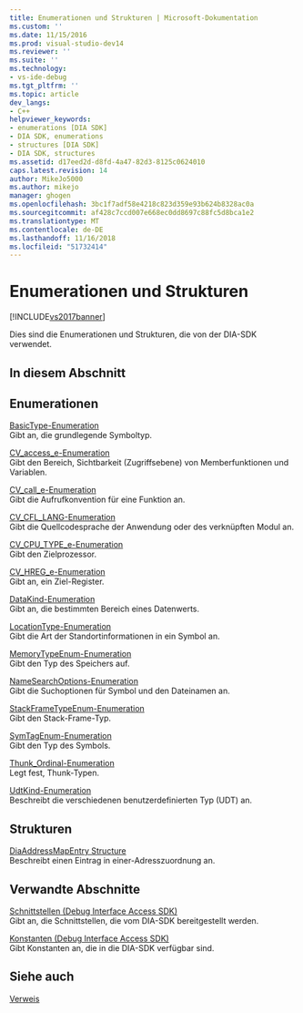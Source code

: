 ```yaml
---
title: Enumerationen und Strukturen | Microsoft-Dokumentation
ms.custom: ''
ms.date: 11/15/2016
ms.prod: visual-studio-dev14
ms.reviewer: ''
ms.suite: ''
ms.technology:
- vs-ide-debug
ms.tgt_pltfrm: ''
ms.topic: article
dev_langs:
- C++
helpviewer_keywords:
- enumerations [DIA SDK]
- DIA SDK, enumerations
- structures [DIA SDK]
- DIA SDK, structures
ms.assetid: d17eed2d-d8fd-4a47-82d3-8125c0624010
caps.latest.revision: 14
author: MikeJo5000
ms.author: mikejo
manager: ghogen
ms.openlocfilehash: 3bc1f7adf58e4218c823d359e93b624b8328ac0a
ms.sourcegitcommit: af428c7ccd007e668ec0dd8697c88fc5d8bca1e2
ms.translationtype: MT
ms.contentlocale: de-DE
ms.lasthandoff: 11/16/2018
ms.locfileid: "51732414"
---
```

# <a name="enumerations-and-structures"></a>Enumerationen und Strukturen
[!INCLUDE[vs2017banner](../../includes/vs2017banner.md)]

Dies sind die Enumerationen und Strukturen, die von der DIA-SDK verwendet.  
  
## <a name="in-this-section"></a>In diesem Abschnitt  
  
## <a name="enumerations"></a>Enumerationen  
 [BasicType-Enumeration](../../debugger/debug-interface-access/basictype.md)  
 Gibt an, die grundlegende Symboltyp.  
  
 [CV_access_e-Enumeration](../../debugger/debug-interface-access/cv-access-e.md)  
 Gibt den Bereich, Sichtbarkeit (Zugriffsebene) von Memberfunktionen und Variablen.  
  
 [CV_call_e-Enumeration](../../debugger/debug-interface-access/cv-call-e.md)  
 Gibt die Aufrufkonvention für eine Funktion an.  
  
 [CV_CFL_LANG-Enumeration](../../debugger/debug-interface-access/cv-cfl-lang.md)  
 Gibt die Quellcodesprache der Anwendung oder des verknüpften Modul an.  
  
 [CV_CPU_TYPE_e-Enumeration](../../debugger/debug-interface-access/cv-cpu-type-e.md)  
 Gibt den Zielprozessor.  
  
 [CV_HREG_e-Enumeration](../../debugger/debug-interface-access/cv-hreg-e.md)  
 Gibt an, ein Ziel-Register.  
  
 [DataKind-Enumeration](../../debugger/debug-interface-access/datakind.md)  
 Gibt an, die bestimmten Bereich eines Datenwerts.  
  
 [LocationType-Enumeration](../../debugger/debug-interface-access/locationtype.md)  
 Gibt die Art der Standortinformationen in ein Symbol an.  
  
 [MemoryTypeEnum-Enumeration](../../debugger/debug-interface-access/memorytypeenum.md)  
 Gibt den Typ des Speichers auf.  
  
 [NameSearchOptions-Enumeration](../../debugger/debug-interface-access/namesearchoptions.md)  
 Gibt die Suchoptionen für Symbol und den Dateinamen an.  
  
 [StackFrameTypeEnum-Enumeration](../../debugger/debug-interface-access/stackframetypeenum.md)  
 Gibt den Stack-Frame-Typ.  
  
 [SymTagEnum-Enumeration](../../debugger/debug-interface-access/symtagenum.md)  
 Gibt den Typ des Symbols.  
  
 [Thunk_Ordinal-Enumeration](../../debugger/debug-interface-access/thunk-ordinal.md)  
 Legt fest, Thunk-Typen.  
  
 [UdtKind-Enumeration](../../debugger/debug-interface-access/udtkind.md)  
 Beschreibt die verschiedenen benutzerdefinierten Typ (UDT) an.  
  
## <a name="structures"></a>Strukturen  
 [DiaAddressMapEntry Structure](../../debugger/debug-interface-access/diaaddressmapentry.md)  
 Beschreibt einen Eintrag in einer-Adresszuordnung an.  
  
## <a name="related-sections"></a>Verwandte Abschnitte  
 [Schnittstellen (Debug Interface Access SDK)](../../debugger/debug-interface-access/interfaces-debug-interface-access-sdk.md)  
 Gibt an, die Schnittstellen, die vom DIA-SDK bereitgestellt werden.  
  
 [Konstanten (Debug Interface Access SDK)](../../debugger/debug-interface-access/constants-debug-interface-access-sdk.md)  
 Gibt Konstanten an, die in die DIA-SDK verfügbar sind.  
  
## <a name="see-also"></a>Siehe auch  
 [Verweis](../../debugger/debug-interface-access/debug-interface-access-sdk-reference.md)



